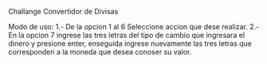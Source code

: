Challange Convertidor de Divisas

Modo de uso:
1.- De la opcion 1 al 6 Seleccione accion que dese realizar.
2.- En la opcion 7 ingrese las tres letras del tipo de cambio que ingresara el dinero y presione enter, enseguida ingrese nuevamente las tres letras
que corresponden a la moneda que desea conoser su valor.
